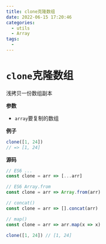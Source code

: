 ```yaml
---
title: clone克隆数组
date: 2022-06-15 17:20:46
categories: 
  - utils
  - Array
tags: 
  - 
---
```

# `clone`克隆数组

浅拷贝一份数组副本

**参数**

- `array`要复制的数组

**例子**

```js
clone([1, 24])
// => [1, 24]
```

**源码**

```js
// ES6 ...
const clone = arr => [...arr]

// ES6 Array.from
const clone = arr => Array.from(arr)

// concat()
const clone = arr => [].concat(arr)

// map()
const clone = arr => arr.map(x => x)

clone([1, 24]) // [1, 24]
```
